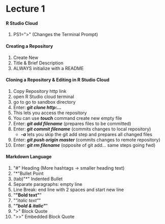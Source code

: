# Lecture 1

#### R Studio Cloud

1. PS1=">" (Changes the Terminal Prompt)
     
#### Creating a Repository  

1. Create New
2. Title & Brief Description
3. ALWAYS initialize with a README
    
#### Cloning a Repository & Editing in R Studio Cloud
1. Copy Repository http link
2. open R Studio cloud terminal 
3. go to go to sandbox directory
4. Enter: ***git clone http:...***
5. This lets you access the repository 
6. You can use ***touch*** command create new empty file
7. Enter: ***git add filename*** (prepares files to be committed) 
8. Enter: ***git commit filename*** (commits changes to local repository)  
     * ***-a*** lets you skip the git add step and prepares all changed files
9. Enter: ***git push origin master*** (commits changes to remote repository)
10. Enter: ***git rm filename*** (opposite of git add... same steps going fwd)

#### Markdown Language 
1. "#" Heading (More hashtags -> smaller heading text)
2. "*"Bullet Point
3. (tab)"*" Indented Bullet
4. Separate paragraphs: empty line
5. Line Break: end line with 2 spaces and start new line
6. "**"Bold text"**"
7. "*"italic text"*"
8. "***"bold & italic"***"
9. ">" Block Quote 
10. ">>" Embedded Block Quote
